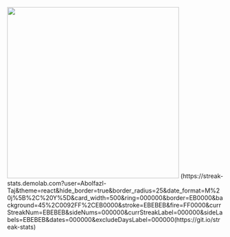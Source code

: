 <img src="https://github-readme-stats.vercel.app/api?username=Abolfazl-Taj&show_icons=true&theme=dark" width="400">
(https://streak-stats.demolab.com?user=Abolfazl-Taj&theme=react&hide_border=true&border_radius=25&date_format=M%20j%5B%2C%20Y%5D&card_width=500&ring=000000&border=EB0000&background=45%2C0092FF%2CEB0000&stroke=EBEBEB&fire=FF0000&currStreakNum=EBEBEB&sideNums=000000&currStreakLabel=000000&sideLabels=EBEBEB&dates=000000&excludeDaysLabel=000000(https://git.io/streak-stats)
